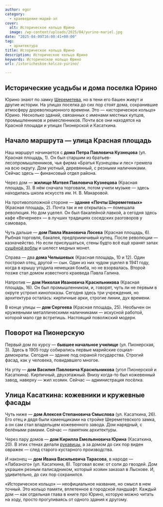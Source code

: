 ```yaml
---
author: egor
category:
  - краеведение-марий-эл
cover:
  alt: Историческое кольцо Юрино
  image: /wp-content/uploads/2025/04/yurino-mariel.jpg
date: "2025-04-09T16:00:41+00:00"
tag:
  - архитектура
title: Историческое кольцо Юрино
description: Историческое кольцо Юрино
keywords: Историческое кольцо Юрино
url: /istoricheskoe-kolczo-yurino/

---
```

## Исторические усадьбы и дома поселка Юрино

Юрино знают по замку [Шереметева](/kak-posetit-zamok-sheremeteva/), но в тени его башен живут и другие истории. На улицах поселка до сих пор стоят дома, сохранившие атмосферу дореволюционного времени. Это — «историческое кольцо» Юрино. Несколько зданий, связанных с именами местных купцов, промышленников и ремесленников. Почти все они находятся на Красной площади и улицах Пионерской и Касаткина.

## Начало маршрута — улица Красная площадь

Наш маршрут начинается с **дома Петра Павловича Кузнецова** (ул. Красная площадь, 1). Он был старшим из братьев-лесопромышленников, чья фирма «Братья Кузнецовы и лес» гремела на всю округу. Дом уютный, деревянный, с резными наличниками. Сейчас здесь — финансовый отдел района.

Через дом — **жилище Матвея Павловича Кузнецова** (Красная площадь, 3). В нём сначала торговали, потом учили музыке — здесь находилась школа искусств им. Н. В. Макаровой.

На противоположной стороне — **здание «Почты Шереметевых»** (Красная площадь, 2). Почта так и не открылась — помешала революция. Но дом уцелел. Он был бакалейной лавкой, а сегодня здесь кафе «Вечернее» — в лучших традициях соседских разговоров у самовара.

Чуть дальше — **дом Павла Ивановича Лосева** (Красная площадь, 6). Рыбная торговля, бакалея, предприимчивый купец. После революции — казначейство. Но если прислушаться, стены будто всё ещё хранят запах [сушёной воблы](/rybnaya-dusha/) и шелест медных монет.

Справа — два **дома Челышевых** (Красная площадь, 10 и 12). Один построил отец, другой — сын. Один из них чудом уцелел в 1941 году, когда в крышу угодила немецкая бомба, но не взорвалась. Второй позже стал домом известного краеведа Павла Галина.

Напротив — **дом Николая Ивановича Красильникова** (Красная площадь, 16). Он был промышленником, и, говорят, чуть ли не первым в округе устроил кинопоказы. Сегодня здесь три учреждения, но архитектура осталась: кирпичные арки, строгие линии, дух времени.

В конце улицы — **дом Сергеева** (Красная площадь, 25). Необычен он кружевными металлическими наличниками — искусной работой, которой мало где встретишь. Настоящий поволжский модерн.

## Поворот на Пионерскую

Первый дом по курсу — **бывшее начальное училище** (ул. Пионерская, 3). Здесь в 1905 году собирались первые марийские социал-демократы. Сегодня — здание под охраной государства. Строгий фасад, как у человека, повидавшего многое.

На углу — **дом Василия Павловича Красильникова** (угол Пионерской и Касаткина). Кирпичный, двухэтажный. Внизу когда-то был кожевенный завод, наверху — жил хозяин. Сейчас — администрация посёлка.

## Улица Касаткина: кожевники и кружевные фасады

Чуть ниже — **дом Алексея Степановича Смыслова** (ул. Касаткина, 26). Его отец и дядя были каменщиками на стройке Шереметевского замка, а он сам стал владельцем кожевенного завода. Дом нарядный, с белёными рамами. Сейчас — памятник архитектуры.

Через пару домов — **дом Кирилла Емельяновича Юрина** (Касаткина, 20). В этих стенах делали [рукавицы](/fabrika-strochevyshityh-izdelij-truzhenicza/), а за домом до сих пор виден овражек — след старого кустарного производства.

И наконец — **дом Ивана Васильевича Тарасова**, в народе — «Лабазного» (ул. Касаткина, 8). Торговал всем: от соли до гвоздей. Дом украшен резным палисадником, который хозяин заказал в Лыскове. И, удивительно, до сих пор сохранился.

«Историческое кольцо» — неофициальное название, но смысл в нем точный. Это кольцо памяти, вплетенное в городской ландшафт. Каждый дом — как отдельная глава в книге про Юрино, которую можно читать на ходу, просто прогуливаясь от одного здания к другому.
